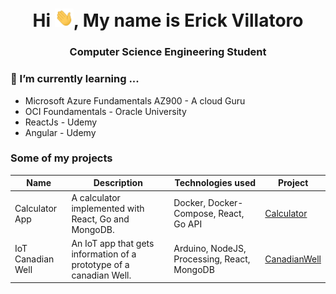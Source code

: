 <!--
**Villa01/Villa01** is a ✨ _special_ ✨ repository because its `README.md` (this file) appears on your GitHub profile.

Here are some ideas to get you started:

- 🔭 I’m currently working on ...
- 🌱 I’m currently learning ...
- 👯 I’m looking to collaborate on ...
- 🤔 I’m looking for help with ...
- 💬 Ask me about ...
- 📫 How to reach me: ...
- 😄 Pronouns: ...
- ⚡ Fun fact: ...
-->
<h1 align="center">Hi <img src="https://raw.githubusercontent.com/ABSphreak/ABSphreak/master/gifs/Hi.gif" width="30px">, My name is Erick Villatoro </h1>
<h3 align="center">Computer Science Engineering Student</h3>

### 🌱 I’m currently learning ...
- Microsoft Azure Fundamentals AZ900 - A cloud Guru
- OCI Foundamentals - Oracle University
- ReactJs - Udemy
- Angular - Udemy

### Some of my projects
| Name | Description | Technologies used | Project | 
|------|-------------|-------------------|---------|
| Calculator App | A calculator implemented with React, Go and MongoDB. | Docker, Docker-Compose, React, Go API | <a href = "https://github.com/Villa01/calculadora_sopes1">Calculator</a> |
| IoT Canadian Well | An IoT app that gets information of a prototype of a canadian Well. | Arduino, NodeJS, Processing, React, MongoDB | <a href = "https://github.com/Villa01/ACE2_1S22_G-18">CanadianWell</a> |
